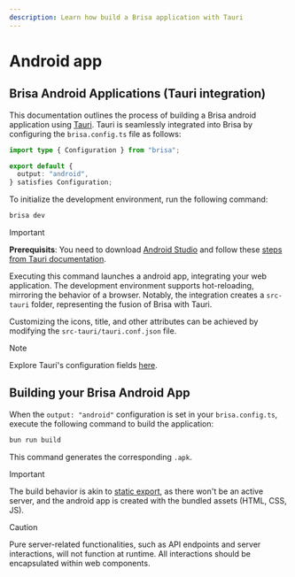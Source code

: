 ```yaml
---
description: Learn how build a Brisa application with Tauri
---
```


# Android app

## Brisa Android Applications (Tauri integration)

This documentation outlines the process of building a Brisa android application using [Tauri](https://tauri.app/). Tauri is seamlessly integrated into Brisa by configuring the `brisa.config.ts` file as follows:

```ts
import type { Configuration } from "brisa";

export default {
  output: "android",
} satisfies Configuration;
```

To initialize the development environment, run the following command:

```sh
brisa dev
```

> [!IMPORTANT]
>
> **Prerequisits**: You need to download [Android Studio](https://developer.android.com/studio) and follow these [steps from Tauri documentation](https://beta.tauri.app/guides/prerequisites/#android).

Executing this command launches a android app, integrating your web application. The development environment supports hot-reloading, mirroring the behavior of a browser. Notably, the integration creates a `src-tauri` folder, representing the fusion of Brisa with Tauri.

Customizing the icons, title, and other attributes can be achieved by modifying the `src-tauri/tauri.conf.json` file.

> [!NOTE]
>
> Explore Tauri's configuration fields [here](https://tauri.app/api/config).

## Building your Brisa Android App

When the `output: "android"` configuration is set in your `brisa.config.ts`, execute the following command to build the application:

```sh
bun run build
```

This command generates the corresponding `.apk`.

> [!IMPORTANT]
>
> The build behavior is akin to [static export](/building-your-application/building/static-site-app), as there won't be an active server, and the android app is created with the bundled assets (HTML, CSS, JS).

> [!CAUTION]
>
> Pure server-related functionalities, such as API endpoints and server interactions, will not function at runtime. All interactions should be encapsulated within web components.
